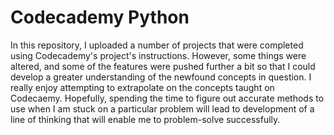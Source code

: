 # Codecademy Python

In this repository, I uploaded a number of projects that were completed using Codecademy's project's instructions. However, some things were altered, and some of the features were pushed further a bit so that I could develop a greater understanding of the newfound concepts in question. I really enjoy attempting to extrapolate on the concepts taught on Codecaemy. Hopefully, spending the time to figure out accurate methods to use when I am stuck on a particular problem will lead to development of a line of thinking that will enable me to problem-solve successfully.
